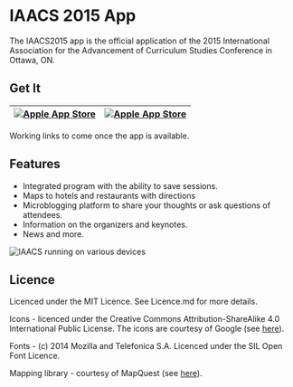 IAACS 2015 App
==============

The IAACS2015 app is the official application of the 2015 International Association for the Advancement of Curriculum Studies Conference in Ottawa, ON.

Get It
------

|[![Apple App Store](http://www.bryanabsmith.com/iaacs/app/img/app_store.png)]()   | [![Apple App Store](http://www.bryanabsmith.com/iaacs/app/img/google_play.png)]()  |
|---|---|

Working links to come once the app is available.

Features
--------

+ Integrated program with the ability to save sessions.
+ Maps to hotels and restaurants with directions
+ Microblogging platform to share your thoughts or ask questions of attendees.
+ Information on the organizers and keynotes.
+ News and more.

![IAACS running on various devices](http://www.bryanabsmith.com/iaacs/app/img/mockup_collection.png)

Licence
-------

Licenced under the MIT Licence. See Licence.md for more details.

Icons - licenced under the Creative Commons Attribution-ShareAlike 4.0 International Public
License. The icons are courtesy of Google (see [here](https://github.com/google/material-design-icons)).

Fonts - (c) 2014 Mozilla and Telefonica S.A. Licenced under the SIL Open Font Licence.

Mapping library - courtesy of MapQuest (see [here](http://developer.mapquest.com/web/products/featured/as3-flex-flash-mobile)).